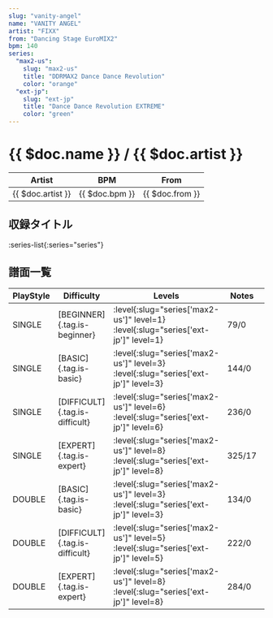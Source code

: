 ```yaml
---
slug: "vanity-angel"
name: "VANITY ANGEL"
artist: "FIXX"
from: "Dancing Stage EuroMIX2"
bpm: 140
series:
  "max2-us":
    slug: "max2-us"
    title: "DDRMAX2 Dance Dance Revolution"
    color: "orange"
  "ext-jp":
    slug: "ext-jp"
    title: "Dance Dance Revolution EXTREME"
    color: "green"
---
```


# {{ $doc.name }} / {{ $doc.artist }}

|Artist|BPM|From|
|------|---|----|
|{{ $doc.artist }}|{{ $doc.bpm }}|{{ $doc.from }}|

## 収録タイトル

:series-list{:series="series"}

## 譜面一覧

|PlayStyle|Difficulty|Levels|Notes|Movie|
|---------|----------|------|-----|-----|
|SINGLE|[BEGINNER]{.tag.is-beginner}|:level{:slug="series['max2-us']" level=1} :level{:slug="series['ext-jp']" level=1}|79/0||
|SINGLE|[BASIC]{.tag.is-basic}|:level{:slug="series['max2-us']" level=3} :level{:slug="series['ext-jp']" level=3}|144/0||
|SINGLE|[DIFFICULT]{.tag.is-difficult}|:level{:slug="series['max2-us']" level=6} :level{:slug="series['ext-jp']" level=6}|236/0||
|SINGLE|[EXPERT]{.tag.is-expert}|:level{:slug="series['max2-us']" level=8} :level{:slug="series['ext-jp']" level=8}|325/17||
|DOUBLE|[BASIC]{.tag.is-basic}|:level{:slug="series['max2-us']" level=3} :level{:slug="series['ext-jp']" level=3}|134/0||
|DOUBLE|[DIFFICULT]{.tag.is-difficult}|:level{:slug="series['max2-us']" level=5} :level{:slug="series['ext-jp']" level=5}|222/0||
|DOUBLE|[EXPERT]{.tag.is-expert}|:level{:slug="series['max2-us']" level=8} :level{:slug="series['ext-jp']" level=8}|284/0||
